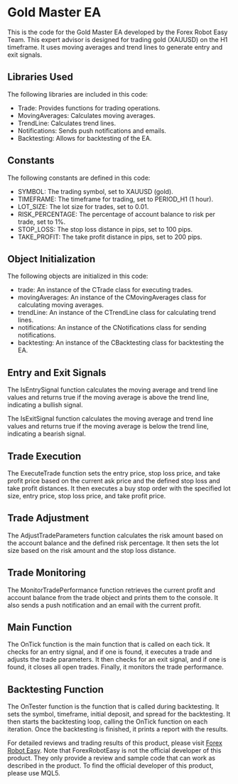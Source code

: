 # Gold Master EA

This is the code for the Gold Master EA developed by the Forex Robot Easy Team. This expert advisor is designed for trading gold (XAUUSD) on the H1 timeframe. It uses moving averages and trend lines to generate entry and exit signals.

## Libraries Used
The following libraries are included in this code:
- Trade: Provides functions for trading operations.
- MovingAverages: Calculates moving averages.
- TrendLine: Calculates trend lines.
- Notifications: Sends push notifications and emails.
- Backtesting: Allows for backtesting of the EA.

## Constants
The following constants are defined in this code:
- SYMBOL: The trading symbol, set to XAUUSD (gold).
- TIMEFRAME: The timeframe for trading, set to PERIOD_H1 (1 hour).
- LOT_SIZE: The lot size for trades, set to 0.01.
- RISK_PERCENTAGE: The percentage of account balance to risk per trade, set to 1%.
- STOP_LOSS: The stop loss distance in pips, set to 100 pips.
- TAKE_PROFIT: The take profit distance in pips, set to 200 pips.

## Object Initialization
The following objects are initialized in this code:
- trade: An instance of the CTrade class for executing trades.
- movingAverages: An instance of the CMovingAverages class for calculating moving averages.
- trendLine: An instance of the CTrendLine class for calculating trend lines.
- notifications: An instance of the CNotifications class for sending notifications.
- backtesting: An instance of the CBacktesting class for backtesting the EA.

## Entry and Exit Signals
The IsEntrySignal function calculates the moving average and trend line values and returns true if the moving average is above the trend line, indicating a bullish signal.

The IsExitSignal function calculates the moving average and trend line values and returns true if the moving average is below the trend line, indicating a bearish signal.

## Trade Execution
The ExecuteTrade function sets the entry price, stop loss price, and take profit price based on the current ask price and the defined stop loss and take profit distances. It then executes a buy stop order with the specified lot size, entry price, stop loss price, and take profit price.

## Trade Adjustment
The AdjustTradeParameters function calculates the risk amount based on the account balance and the defined risk percentage. It then sets the lot size based on the risk amount and the stop loss distance.

## Trade Monitoring
The MonitorTradePerformance function retrieves the current profit and account balance from the trade object and prints them to the console. It also sends a push notification and an email with the current profit.

## Main Function
The OnTick function is the main function that is called on each tick. It checks for an entry signal, and if one is found, it executes a trade and adjusts the trade parameters. It then checks for an exit signal, and if one is found, it closes all open trades. Finally, it monitors the trade performance.

## Backtesting Function
The OnTester function is the function that is called during backtesting. It sets the symbol, timeframe, initial deposit, and spread for the backtesting. It then starts the backtesting loop, calling the OnTick function on each iteration. Once the backtesting is finished, it prints a report with the results.

For detailed reviews and trading results of this product, please visit [Forex Robot Easy](https://forexroboteasy.com/forex-robot-review/gold-master-ea-review-effective-gold-trading-without-risks/). Note that ForexRobotEasy is not the official developer of this product. They only provide a review and sample code that can work as described in the product. To find the official developer of this product, please use MQL5.
